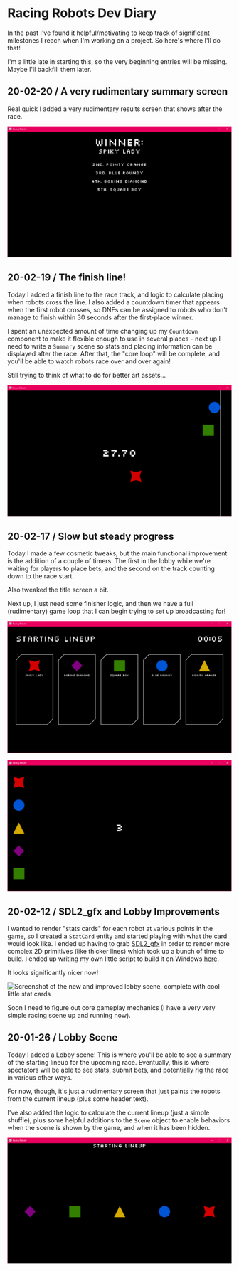 # Racing Robots Dev Diary

In the past I've found it helpful/motivating to keep track of significant 
milestones I reach when I'm working on a project. So here's where I'll do that!

I'm a little late in starting this, so the very beginning entries will be 
missing. Maybe I'll backfill them later.

## 20-02-20 / A very rudimentary summary screen

Real quick I added a very rudimentary results screen that shows after the race.

![Screenshot of the results screen](200220-summary.png)

## 20-02-19 / The finish line!

Today I added a finish line to the race track, and logic to calculate placing 
when robots cross the line. I also added a countdown timer that appears when 
the first robot crosses, so DNFs can be assigned to robots who don't manage 
to finish within 30 seconds after the first-place winner.

I spent an unexpected amount of time changing up my `Countdown` component to 
make it flexible enough to use in several places - next up I need to write a
`Summary` scene so stats and placing information can be displayed after the 
race. After that, the "core loop" will be complete, and you'll be able to watch 
robots race over and over again!

Still trying to think of what to do for better art assets...

![Screenshot of the 30 second race end countdown timer](200219-finishtimer.png)

## 20-02-17 / Slow but steady progress

Today I made a few cosmetic tweaks, but the main functional improvement is the 
addition of a couple of timers. The first in the lobby while we're waiting for 
players to place bets, and the second on the track counting down to the race 
start.

Also tweaked the title screen a bit.

Next up, I just need some finisher logic, and then we have a full (rudimentary) 
game loop that I can begin trying to set up broadcasting for!

![Screenshot of the timer in the lobby](200217-lobbytimer.png)

![Screenshot of the race countdown](200217-racecountdown.png)

## 20-02-12 / SDL2_gfx and Lobby Improvements

I wanted to render "stats cards" for each robot at various points in the game, 
so I created a `StatCard` entity and started playing with what the card would 
look like. I ended up having to grab 
[SDL2_gfx](https://sourceforge.net/projects/sdl2gfx/) in order to render 
more complex 2D primitives (like thicker lines) which took up a bunch of time 
to build. I ended up writing my own little script to build it on Windows 
[here](https://github.com/haydenmc/sdl2gfx/blob/master/windowsbuild.cmd).

It looks significantly nicer now!

![Screenshot of the new and improved lobby scene, complete with cool little 
stat cards](200212-startinglineup.png)

Soon I need to figure out core gameplay mechanics (I have a very very simple 
racing scene up and running now).

## 20-01-26 / Lobby Scene

Today I added a Lobby scene! This is where you'll be able to see a summary 
of the starting lineup for the upcoming race. Eventually, this is where 
spectators will be able to see stats, submit bets, and potentially rig the 
race in various other ways.

For now, though, it's just a rudimentary screen that just paints the robots 
from the current lineup (plus some header text).

I've also added the logic to calculate the current lineup 
(just a simple shuffle), plus some helpful additions to the `Scene` object 
to enable behaviors when the scene is shown by the game, and when it has been 
hidden.

![Screenshot of the current state of the lobby scene](200126-lobby.png)